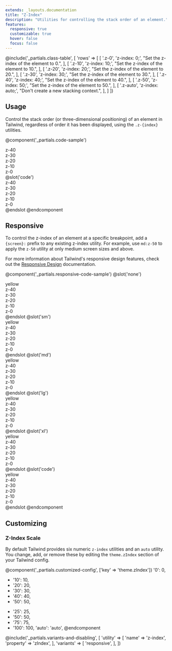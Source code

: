 ```yaml
---
extends: _layouts.documentation
title: "Z-Index"
description: "Utilities for controlling the stack order of an element."
features:
  responsive: true
  customizable: true
  hover: false
  focus: false
---
```


@include('_partials.class-table', [
  'rows' => [
    [
      '.z-0',
      'z-index: 0;',
      "Set the z-index of the element to 0.",
    ],
    [
      '.z-10',
      'z-index: 10;',
      "Set the z-index of the element to 10.",
    ],
    [
      '.z-20',
      'z-index: 20;',
      "Set the z-index of the element to 20.",
    ],
    [
      '.z-30',
      'z-index: 30;',
      "Set the z-index of the element to 30.",
    ],
    [
      '.z-40',
      'z-index: 40;',
      "Set the z-index of the element to 40.",
    ],
    [
      '.z-50',
      'z-index: 50;',
      "Set the z-index of the element to 50.",
    ],
    [
      '.z-auto',
      'z-index: auto;',
      "Don't create a new stacking context.",
    ],
  ]
])

## Usage

Control the stack order (or three-dimensional positioning) of an element in Tailwind, regardless of order it has been displayed, using the `.z-{index}` utilities.

@component('_partials.code-sample')
<div class="relative h-32 text-center">
  <div class="z-40 absolute w-24 h-24 ml-0 mt-0 bg-gray-400 flex justify-center items-center">z-40</div>
  <div class="z-30 absolute w-24 h-24 ml-2 mt-2 bg-gray-500 flex justify-center items-center">z-30</div>
  <div class="z-20 absolute w-24 h-24 ml-4 mt-4 bg-gray-600 flex justify-center items-center">z-20</div>
  <div class="z-10 absolute w-24 h-24 ml-6 mt-6 bg-gray-700 flex justify-center items-center">z-10</div>
  <div class="z-0 absolute w-24 h-24 ml-8 mt-8 bg-gray-800 flex justify-center items-center">z-0</div>
</div>
@slot('code')
<div class="z-40 ml-0 mt-0 bg-gray-400">z-40</div>
<div class="z-30 ml-2 mt-2 bg-gray-500">z-30</div>
<div class="z-20 ml-4 mt-4 bg-gray-600">z-20</div>
<div class="z-10 ml-6 mt-6 bg-gray-700">z-10</div>
<div class="z-0 ml-8 mt-8 bg-gray-800">z-0</div>
@endslot
@endcomponent

## Responsive

To control the z-index of an element at a specific breakpoint, add a `{screen}:` prefix to any existing z-index utility. For example, use `md:z-50` to apply the `z-50` utility at only medium screen sizes and above.

For more information about Tailwind's responsive design features, check out the [Responsive Design](/docs/responsive-design) documentation.

@component('_partials.responsive-code-sample')
@slot('none')
<div class="relative w-full h-32 text-center">
  <div class="z-0 absolute w-full h-12 mt-12 bg-yellow-400 flex justify-center items-center">yellow</div>
  <div class="z-40 absolute w-24 h-24 ml-4 mt-0 bg-gray-400 flex justify-center items-center">z-40</div>
  <div class="z-30 absolute w-24 h-24 ml-6 mt-2 bg-gray-500 flex justify-center items-center">z-30</div>
  <div class="z-20 absolute w-24 h-24 ml-8 mt-4 bg-gray-600 flex justify-center items-center">z-20</div>
  <div class="z-10 absolute w-24 h-24 ml-10 mt-6 bg-gray-700 flex justify-center items-center">z-10</div>
  <div class="z-0 absolute w-24 h-24 ml-12 mt-8 bg-gray-800 flex justify-center items-center">z-0</div>
</div>
@endslot
@slot('sm')
<div class="relative h-32 text-center">
  <div class="z-10 absolute w-full h-12 mt-12 bg-yellow-400 flex justify-center items-center">yellow</div>
  <div class="z-40 absolute w-24 h-24 ml-4 mt-0 bg-gray-400 flex justify-center items-center">z-40</div>
  <div class="z-30 absolute w-24 h-24 ml-6 mt-2 bg-gray-500 flex justify-center items-center">z-30</div>
  <div class="z-20 absolute w-24 h-24 ml-8 mt-4 bg-gray-600 flex justify-center items-center">z-20</div>
  <div class="z-10 absolute w-24 h-24 ml-10 mt-6 bg-gray-700 flex justify-center items-center">z-10</div>
  <div class="z-0 absolute w-24 h-24 ml-12 mt-8 bg-gray-800 flex justify-center items-center">z-0</div>
</div>
@endslot
@slot('md')
<div class="relative h-32 text-center">
  <div class="z-20 absolute w-full h-12 mt-12 bg-yellow-400 flex justify-center items-center">yellow</div>
  <div class="z-40 absolute w-24 h-24 ml-4 mt-0 bg-gray-400 flex justify-center items-center">z-40</div>
  <div class="z-30 absolute w-24 h-24 ml-6 mt-2 bg-gray-500 flex justify-center items-center">z-30</div>
  <div class="z-20 absolute w-24 h-24 ml-8 mt-4 bg-gray-600 flex justify-center items-center">z-20</div>
  <div class="z-10 absolute w-24 h-24 ml-10 mt-6 bg-gray-700 flex justify-center items-center">z-10</div>
  <div class="z-0 absolute w-24 h-24 ml-12 mt-8 bg-gray-800 flex justify-center items-center">z-0</div>
</div>
@endslot
@slot('lg')
<div class="relative h-32 text-center">
  <div class="z-30 absolute w-full h-12 mt-12 bg-yellow-400 flex justify-center items-center">yellow</div>
  <div class="z-40 absolute w-24 h-24 ml-4 mt-0 bg-gray-400 flex justify-center items-center">z-40</div>
  <div class="z-30 absolute w-24 h-24 ml-6 mt-2 bg-gray-500 flex justify-center items-center">z-30</div>
  <div class="z-20 absolute w-24 h-24 ml-8 mt-4 bg-gray-600 flex justify-center items-center">z-20</div>
  <div class="z-10 absolute w-24 h-24 ml-10 mt-6 bg-gray-700 flex justify-center items-center">z-10</div>
  <div class="z-0 absolute w-24 h-24 ml-12 mt-8 bg-gray-800 flex justify-center items-center">z-0</div>
</div>
@endslot
@slot('xl')
<div class="relative h-32 text-center">
  <div class="z-40 absolute w-full h-12 mt-12 bg-yellow-400 flex justify-center items-center">yellow</div>
  <div class="z-40 absolute w-24 h-24 ml-4 mt-0 bg-gray-400 flex justify-center items-center">z-40</div>
  <div class="z-30 absolute w-24 h-24 ml-6 mt-2 bg-gray-500 flex justify-center items-center">z-30</div>
  <div class="z-20 absolute w-24 h-24 ml-8 mt-4 bg-gray-600 flex justify-center items-center">z-20</div>
  <div class="z-10 absolute w-24 h-24 ml-10 mt-6 bg-gray-700 flex justify-center items-center">z-10</div>
  <div class="z-0 absolute w-24 h-24 ml-12 mt-8 bg-gray-800 flex justify-center items-center">z-0</div>
</div>
@endslot
@slot('code')
<div class="none:z-0 sm:z-10 md:z-20 lg:z-30 xl:z-40 bg-yellow-400">yellow</div>
<div class="z-40 ml-4 mt-0 bg-gray-400">z-40</div>
<div class="z-30 ml-6 mt-2 bg-gray-500">z-30</div>
<div class="z-20 ml-8 mt-4 bg-gray-600">z-20</div>
<div class="z-10 ml-10 mt-6 bg-gray-700">z-10</div>
<div class="z-0 ml-12 mt-8 bg-gray-800">z-0</div>
@endslot
@endcomponent

## Customizing

### Z-Index Scale

By default Tailwind provides six numeric `z-index` utilities and an `auto` utility. You change, add, or remove these by editing the `theme.zIndex` section of your Tailwind config.

@component('_partials.customized-config', ['key' => 'theme.zIndex'])
  '0': 0,
- '10': 10,
- '20': 20,
- '30': 30,
- '40': 40,
- '50': 50,
+ '25': 25,
+ '50': 50,
+ '75': 75,
+ '100': 100,
  'auto': 'auto',
@endcomponent

@include('_partials.variants-and-disabling', [
    'utility' => [
        'name' => 'z-index',
        'property' => 'zIndex',
    ],
    'variants' => [
        'responsive',
    ],
])
